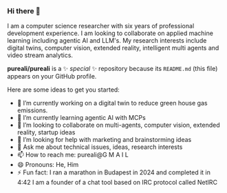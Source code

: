 ### Hi there 👋
I am a computer science researcher with six years of professional development experience. I am looking to collaborate on applied machine learning including agentic AI and LLM's. My research interests include digital twins, computer vision, extended reality, intelligent multi agents and video stream analytics.

**pureali/pureali** is a ✨ _special_ ✨ repository because its `README.md` (this file) appears on your GitHub profile.

Here are some ideas to get you started:

- 🔭 I’m currently working on a digital twin to reduce green house gas emissions.
- 🌱 I’m currently learning agentic AI with MCPs
- 👯 I’m looking to collaborate on multi-agents, computer vision, extended reality, startup ideas
- 🤔 I’m looking for help with marketing and brainstorming ideas
- 💬 Ask me about technical issues, ideas, research interests 
- 📫 How to reach me: pureali@G M A I L
- 😄 Pronouns: He, Him
- ⚡ Fun fact: I ran a marathon in Budapest in 2024 and completed it in 4:42
     I am a founder of a chat tool based on IRC protocol called NetIRC
     
  
    

